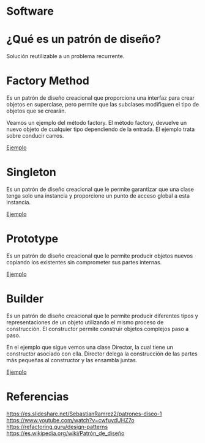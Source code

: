 # Software

# ¿Qué es un patrón de diseño?

Solución reutilizable a un problema recurrente.

# Factory Method
Es un patrón de diseño creacional que proporciona una interfaz para crear objetos en superclase, pero permite que las subclases modifiquen el tipo de objetos que se crearán.

Veamos un ejemplo del método factory. El método factory, devuelve un nuevo objeto de cualquier tipo dependiendo de la entrada. El ejemplo trata sobre conducir carros.

[Ejemplo](Factory.py)

# Singleton 
Es un patrón de diseño creacional que le permite garantizar que una clase tenga solo una instancia y proporcione un punto de acceso global a esta instancia.

[Ejemplo](Singleton.py)

# Prototype 
Es un patrón de diseño creacional que le permite producir objetos nuevos copiando los existentes sin comprometer sus partes internas.

[Ejemplo](Prototype.py)

# Builder 
Es un patrón de diseño creacional que le permite producir diferentes tipos y representaciones de un objeto utilizando el mismo proceso de construcción. El constructor permite construir objetos complejos paso a paso.

En el ejemplo que sigue vemos una clase Director, la cual tiene un constructor asociado con ella. Director delega la construcción de las partes más pequeñas al constructor y las ensambla juntas.

[Ejemplo](Builder.py)

# Referencias

https://es.slideshare.net/SebastianRamrez2/patrones-diseo-1
https://www.youtube.com/watch?v=cwfuydUHZ7o
https://refactoring.guru/design-patterns
https://es.wikipedia.org/wiki/Patrón_de_diseño
